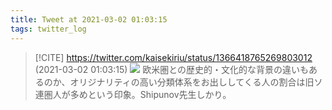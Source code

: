 ```yaml
---
title: Tweet at 2021-03-02 01:03:15
tags: twitter_log
---
```


> [!CITE] https://twitter.com/kaisekiriu/status/1366418765269803012 (2021-03-02 01:03:15)
> ![](https://twitter.com/kaisekiriu/status/1366418765269803012)
> 欧米圏との歴史的・文化的な背景の違いもあるのか、オリジナリティの高い分類体系をお出ししてくる人の割合は旧ソ連圏人が多めという印象。Shipunov先生しかり。
